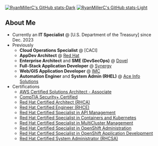 [![RyanMillerC's GitHub stats-Dark](https://github-readme-stats.vercel.app/api?username=RyanMillerC&show_icons=true&theme=github_dark#gh-dark-mode-only)](https://github.com/anuraghazra/github-readme-stats#gh-dark-mode-only)
[![RyanMillerC's GitHub stats-Light](https://github-readme-stats.vercel.app/api?username=RyanMillerc&show_icons=true&theme=default#gh-light-mode-only)](https://github.com/anuraghazra/github-readme-stats#gh-light-mode-only)

## About Me

- Currently an **IT Specialist** @ [U.S. Department of the Treasury] since Dec. 2023
- Previously
  - **Cloud Operations Specialist** @ [CACI]
  - **AppDev Architect** @ [Red Hat]
  - **Enterprise Architect** and **SME (DevSecOps)** @ [Dovel]
  - **Full-Stack Application Developer** @ [Synergy]
  - **Web/GIS Application Developer** @ [IMC][Innovative Management Concepts (IMC)]
  - **Automation Enginer** and **System Admin (RHEL)** @ [Ace Info Solutions]
- Certifications
  - [AWS Certified Solutions Architect - Associate]
  - [CompTIA Security+ Certified]
  - [Red Hat Certified Architect (RHCA)][Red Hat Certified]
  - [Red Hat Certified Engineer (RHCE)][Red Hat Certified]
  - [Red Hat Certified Specialist in API Management][Red Hat Certified]
  - [Red Hat Certified Specialist in Containers and Kubernetes][Red Hat Certified]
  - [Red Hat Certified Specialist in MultiCluster Management][Red Hat Certified]
  - [Red Hat Certified Specialist in OpenShift Administration][Red Hat Certified]
  - [Red Hat Certified Specialist in OpenShift Application Development][Red Hat Certified]
  - [Red Hat Certified System Administrator (RHCSA)][Red Hat Certified]

[Ace Info Solutions]: https://www.aceinfosolutions.com
[AWS Certified Solutions Architect - Associate]: https://www.credly.com/users/ryanmillerc/badges
[CompTIA Security+ Certified]: https://www.credly.com/users/ryanmillerc/badges
[Dovel]: https://doveltech.com
[Guidehouse]: https://guidehouse.com
[Innovative Management Concepts (IMC)]: https://www.imcva.com
[Red Hat Certified]: https://www.credly.com/users/ryanmillerc/badges
[Red Hat]: https://www.redhat.com
[Synergy]: https://www.synergybis.com
